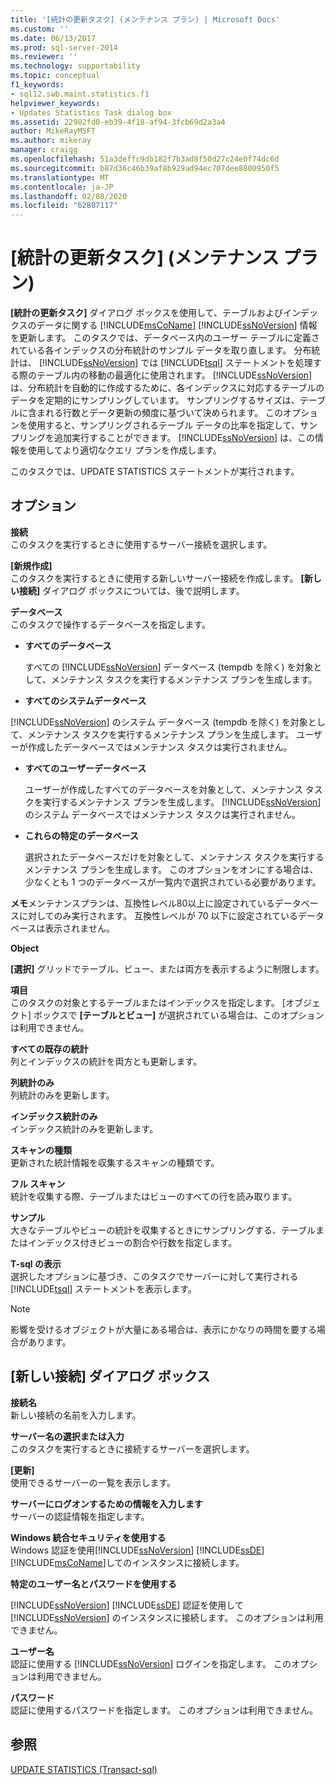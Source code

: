 ```yaml
---
title: '[統計の更新タスク] (メンテナンス プラン) | Microsoft Docs'
ms.custom: ''
ms.date: 06/13/2017
ms.prod: sql-server-2014
ms.reviewer: ''
ms.technology: supportability
ms.topic: conceptual
f1_keywords:
- sql12.swb.maint.statistics.f1
helpviewer_keywords:
- Updates Statistics Task dialog box
ms.assetid: 22902fd0-eb39-4f18-af94-3fcb69d2a3a4
author: MikeRayMSFT
ms.author: mikeray
manager: craigg
ms.openlocfilehash: 51a3deffc9db182f7b3ad8f50d27c24e0f74dc6d
ms.sourcegitcommit: b87d36c46b39af8b929ad94ec707dee8800950f5
ms.translationtype: MT
ms.contentlocale: ja-JP
ms.lasthandoff: 02/08/2020
ms.locfileid: "62807117"
---
```

# <a name="update-statistics-task-maintenance-plan"></a>[統計の更新タスク] (メンテナンス プラン)
  
  **[統計の更新タスク]** ダイアログ ボックスを使用して、テーブルおよびインデックスのデータに関する [!INCLUDE[msCoName](../../includes/msconame-md.md)] [!INCLUDE[ssNoVersion](../../includes/ssnoversion-md.md)] 情報を更新します。 このタスクでは、データベース内のユーザー テーブルに定義されている各インデックスの分布統計のサンプル データを取り直します。 分布統計は、 [!INCLUDE[ssNoVersion](../../includes/ssnoversion-md.md)] では [!INCLUDE[tsql](../../includes/tsql-md.md)] ステートメントを処理する際のテーブル内の移動の最適化に使用されます。 
  [!INCLUDE[ssNoVersion](../../includes/ssnoversion-md.md)] は、分布統計を自動的に作成するために、各インデックスに対応するテーブルのデータを定期的にサンプリングしています。 サンプリングするサイズは、テーブルに含まれる行数とデータ更新の頻度に基づいて決められます。 このオプションを使用すると、サンプリングされるテーブル データの比率を指定して、サンプリングを追加実行することができます。 
  [!INCLUDE[ssNoVersion](../../includes/ssnoversion-md.md)] は、この情報を使用してより適切なクエリ プランを作成します。  
  
 このタスクでは、UPDATE STATISTICS ステートメントが実行されます。  
  
## <a name="options"></a>オプション  
 **接続**  
 このタスクを実行するときに使用するサーバー接続を選択します。  
  
 **[新規作成]**  
 このタスクを実行するときに使用する新しいサーバー接続を作成します。 
  **[新しい接続]** ダイアログ ボックスについては、後で説明します。  
  
 **データベース**  
 このタスクで操作するデータベースを指定します。  
  
-   **すべてのデータベース**  
  
     すべての [!INCLUDE[ssNoVersion](../../includes/ssnoversion-md.md)] データベース (tempdb を除く) を対象として、メンテナンス タスクを実行するメンテナンス プランを生成します。  
  
-   **すべてのシステムデータベース**  
  
     
  [!INCLUDE[ssNoVersion](../../includes/ssnoversion-md.md)] のシステム データベース (tempdb を除く) を対象として、メンテナンス タスクを実行するメンテナンス プランを生成します。 ユーザーが作成したデータベースではメンテナンス タスクは実行されません。  
  
-   **すべてのユーザーデータベース**  
  
     ユーザーが作成したすべてのデータベースを対象として、メンテナンス タスクを実行するメンテナンス プランを生成します。 
  [!INCLUDE[ssNoVersion](../../includes/ssnoversion-md.md)] のシステム データベースではメンテナンス タスクは実行されません。  
  
-   **これらの特定のデータベース**  
  
     選択されたデータベースだけを対象として、メンテナンス タスクを実行するメンテナンス プランを生成します。 このオプションをオンにする場合は、少なくとも 1 つのデータベースが一覧内で選択されている必要があります。  
  
 **メモ**メンテナンスプランは、互換性レベル80以上に設定されているデータベースに対してのみ実行されます。 互換性レベルが 70 以下に設定されているデータベースは表示されません。  
  
 **Object**  
 
  **[選択]** グリッドでテーブル、ビュー、または両方を表示するように制限します。  
  
 **項目**  
 このタスクの対象とするテーブルまたはインデックスを指定します。 [オブジェクト] ボックスで **[テーブルとビュー]** が選択されている場合は、このオプションは利用できません。  
  
 **すべての既存の統計**  
 列とインデックスの統計を両方とも更新します。  
  
 **列統計のみ**  
 列統計のみを更新します。  
  
 **インデックス統計のみ**  
 インデックス統計のみを更新します。  
  
 **スキャンの種類**  
 更新された統計情報を収集するスキャンの種類です。  
  
 **フル スキャン**  
 統計を収集する際、テーブルまたはビューのすべての行を読み取ります。  
  
 **サンプル**  
 大きなテーブルやビューの統計を収集するときにサンプリングする、テーブルまたはインデックス付きビューの割合や行数を指定します。  
  
 **T-sql の表示**  
 選択したオプションに基づき、このタスクでサーバーに対して実行される [!INCLUDE[tsql](../../includes/tsql-md.md)] ステートメントを表示します。  
  
> [!NOTE]  
>  影響を受けるオブジェクトが大量にある場合は、表示にかなりの時間を要する場合があります。  
  
## <a name="new-connection-dialog-box"></a>[新しい接続] ダイアログ ボックス  
 **接続名**  
 新しい接続の名前を入力します。  
  
 **サーバー名の選択または入力**  
 このタスクを実行するときに接続するサーバーを選択します。  
  
 **[更新]**  
 使用できるサーバーの一覧を表示します。  
  
 **サーバーにログオンするための情報を入力します**  
 サーバーの認証情報を指定します。  
  
 **Windows 統合セキュリティを使用する**  
 Windows 認証を使用[!INCLUDE[ssNoVersion](../../includes/ssnoversion-md.md)] [!INCLUDE[ssDE](../../includes/ssde-md.md)] [!INCLUDE[msCoName](../../includes/msconame-md.md)]してのインスタンスに接続します。  
  
 **特定のユーザー名とパスワードを使用する**  
 
  [!INCLUDE[ssNoVersion](../../includes/ssnoversion-md.md)] [!INCLUDE[ssDE](../../includes/ssde-md.md)] 認証を使用して [!INCLUDE[ssNoVersion](../../includes/ssnoversion-md.md)] のインスタンスに接続します。 このオプションは利用できません。  
  
 **ユーザー名**  
 認証に使用する [!INCLUDE[ssNoVersion](../../includes/ssnoversion-md.md)] ログインを指定します。 このオプションは利用できません。  
  
 **パスワード**  
 認証に使用するパスワードを指定します。 このオプションは利用できません。  
  
## <a name="see-also"></a>参照  
 [UPDATE STATISTICS &#40;Transact-sql&#41;](/sql/t-sql/statements/update-statistics-transact-sql)  
  
  
